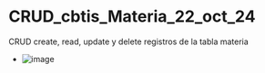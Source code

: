 # CRUD_cbtis_Materia_22_oct_24
CRUD create, read, update y delete registros de la tabla materia 

- ![image](https://github.com/user-attachments/assets/bef621e3-7631-4059-820b-c6ea5e3c7aeb)

